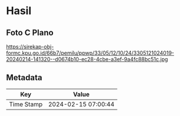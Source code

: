 # Hasil

## Foto C Plano

https://sirekap-obj-formc.kpu.go.id/66b7/pemilu/ppwp/33/05/12/10/24/3305121024019-20240214-141320--d0674b10-ec28-4cbe-a3ef-9a4fc88bc51c.jpg


## Metadata

| Key        | Value               |
| ---------- | ------------------- |
| Time Stamp | 2024-02-15 07:00:44 |



